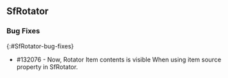 ## SfRotator

### Bug Fixes
{:#SfRotator-bug-fixes} 

* \#132076 - Now, Rotator Item contents is visible When using item source property in SfRotator.




